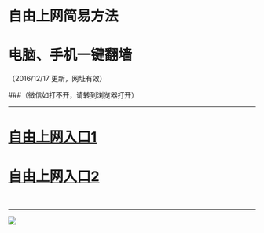 ﻿# 自由上网简易方法

# 电脑、手机一键翻墙

（2016/12/17 更新，网址有效）


###（微信如打不开，请转到浏览器打开）



***
# <a href="https://d1o8ce9chitjq.cloudfront.net" target="_blank">自由上网入口1</a>
# <a href="http://vvv3.oex.nu/jw/99" target="_blank">自由上网入口2</a>
﻿
***



<img src="https://camo.githubusercontent.com/81ca426978be68652bc3660ca87554fc756a75ce/68747470733a2f2f646666766d347a64686565652e636c6f756466726f6e742e6e65742f7069632f796a66712d32303136303833316f6b2d622e706e67" /> 